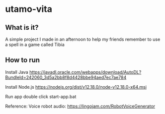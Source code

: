 # utamo-vita

## What is it?
A simple project I made in an afternoon to help my friends remember to use a spell in a game called Tibia

## How to run

Install Java
https://javadl.oracle.com/webapps/download/AutoDL?BundleId=242060_3d5a2bb8f8d4428bbe94aed7ec7ae784

Install Node.js
https://nodejs.org/dist/v12.18.0/node-v12.18.0-x64.msi


Run app
double click start-app.bat

Reference:
Voice robot audio: https://lingojam.com/RobotVoiceGenerator
